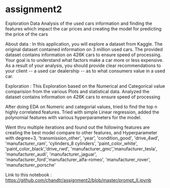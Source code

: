 # assignment2

Exploration Data Analysis of the used cars information and finding the features which impact the car prices and creating the model for predicting the price of the cars


About data :
In this application, you will explore a dataset from Kaggle. The original dataset contained information on 3 million used cars. The provided dataset contains information on 426K cars to ensure speed of processing. Your goal is to understand what factors make a car more or less expensive. As a result of your analysis, you should provide clear recommendations to your client -- a used car dealership -- as to what consumers value in a used car.

Exploration :
This Exploration based on the Numerical and Categorical value comparision from the various Plots and statistical data.
Analyzed the dataset contains information on 426K cars to ensure speed of processing


After doing EDA on Numeric and categorial values, tried to find the top n highly correlated features. Tried with simple Linear regression, added the polynomial features with various hyperparameters for the model.

Went thru multiple iterations and found out the following features are creating the best model compare to other features, and Hyperparameter with degree=3,
'transmission_other', 'year', 'condition_good', 'drive_4wd', 'manufacturer_ram', 'cylinders_8 cylinders', 'paint_color_white', 'paint_color_black','drive_rwd', 'manufacturer_gmc','manufacturer_tesla', 'manufacturer_audi', 'manufacturer_jaguar', 'manufacturer_ford','manufacturer_alfa-romeo', 'manufacturer_rover', 'manufacturer_porsche'


Link to this notebook :
https://github.com/chandtr/assignment2/blob/master/prompt_II.ipynb
